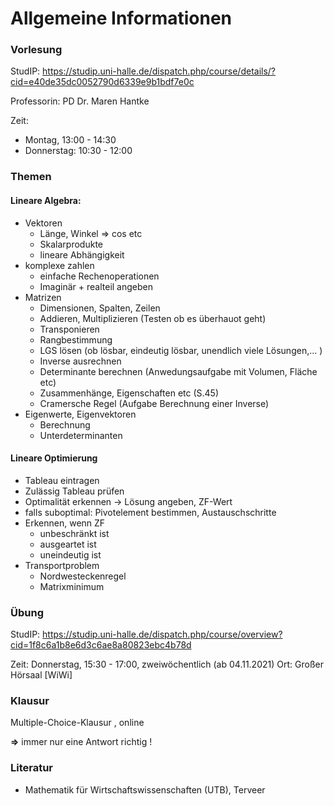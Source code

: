 # Allgemeine Informationen


### Vorlesung
StudIP: https://studip.uni-halle.de/dispatch.php/course/details/?cid=e40de35dc0052790d6339e9b1bdf7e0c

Professorin: PD Dr. Maren Hantke

Zeit: 

- Montag, 13:00 - 14:30
- Donnerstag: 10:30 - 12:00

### Themen

#### Lineare Algebra:

- Vektoren
    - Länge, Winkel => cos etc
    - Skalarprodukte
    - lineare Abhängigkeit
- komplexe zahlen
    - einfache Rechenoperationen
    - Imaginär + realteil angeben
- Matrizen
    - Dimensionen, Spalten, Zeilen
    - Addieren, Multiplizieren (Testen ob es überhauot geht)
    - Transponieren
    - Rangbestimmung
    - LGS lösen (ob lösbar, eindeutig lösbar, unendlich viele Lösungen,... )
    - Inverse ausrechnen
    - Determinante berechnen (Anwedungsaufgabe mit Volumen, Fläche etc)
    - Zusammenhänge, Eigenschaften etc (S.45)
    - Cramersche Regel (Aufgabe Berechnung einer Inverse)
- Eigenwerte, Eigenvektoren
    - Berechnung 
    - Unterdeterminanten

#### Lineare Optimierung

- Tableau eintragen
- Zulässig Tableau prüfen
- Optimalität erkennen -> Lösung angeben, ZF-Wert
- falls suboptimal: Pivotelement bestimmen, Austauschschritte
- Erkennen, wenn ZF
    - unbeschränkt ist
    - ausgeartet ist
    - uneindeutig ist
- Transportproblem
    - Nordwesteckenregel
    - Matrixminimum
    






### Übung
StudIP: https://studip.uni-halle.de/dispatch.php/course/overview?cid=1f8c6a1b8e6d3c6ae8a80823ebc4b78d

Zeit: Donnerstag, 15:30 - 17:00, zweiwöchentlich (ab 04.11.2021)
Ort: Großer Hörsaal [WiWi]

### Klausur

Multiple-Choice-Klausur ,  online

**=>** immer nur eine Antwort richtig !

### Literatur

- Mathematik für Wirtschaftswissenschaften (UTB), Terveer



